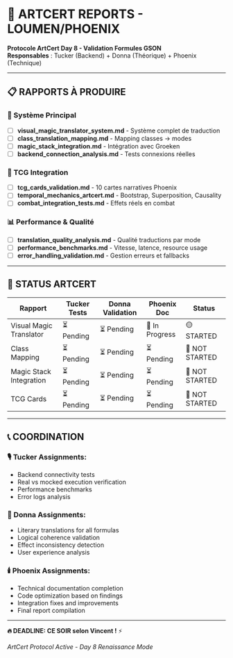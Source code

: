 # 🧪 ARTCERT REPORTS - LOUMEN/PHOENIX

**Protocole ArtCert Day 8 - Validation Formules GSON**  
**Responsables** : Tucker (Backend) + Donna (Théorique) + Phoenix (Technique)

---

## 📋 **RAPPORTS À PRODUIRE**

### **🔮 Système Principal**
- [ ] **visual_magic_translator_system.md** - Système complet de traduction
- [ ] **class_translation_mapping.md** - Mapping classes → modes
- [ ] **magic_stack_integration.md** - Intégration avec Groeken
- [ ] **backend_connection_analysis.md** - Tests connexions réelles

### **🎴 TCG Integration**
- [ ] **tcg_cards_validation.md** - 10 cartes narratives Phoenix
- [ ] **temporal_mechanics_artcert.md** - Bootstrap, Superposition, Causality
- [ ] **combat_integration_tests.md** - Effets réels en combat

### **📊 Performance & Qualité**
- [ ] **translation_quality_analysis.md** - Qualité traductions par mode
- [ ] **performance_benchmarks.md** - Vitesse, latence, resource usage
- [ ] **error_handling_validation.md** - Gestion erreurs et fallbacks

---

## 🎯 **STATUS ARTCERT**

| Rapport | Tucker Tests | Donna Validation | Phoenix Doc | Status |
|---------|--------------|------------------|-------------|--------|
| Visual Magic Translator | ⏳ Pending | ⏳ Pending | 🔄 In Progress | 🟡 STARTED |
| Class Mapping | ⏳ Pending | ⏳ Pending | ⏳ Pending | 🔴 NOT STARTED |
| Magic Stack Integration | ⏳ Pending | ⏳ Pending | ⏳ Pending | 🔴 NOT STARTED |
| TCG Cards | ⏳ Pending | ⏳ Pending | ⏳ Pending | 🔴 NOT STARTED |

---

## 📞 **COORDINATION**

### **🎙️ Tucker Assignments:**
- Backend connectivity tests
- Real vs mocked execution verification  
- Performance benchmarks
- Error logs analysis

### **💼 Donna Assignments:**
- Literary translations for all formulas
- Logical coherence validation
- Effect inconsistency detection
- User experience analysis

### **🕯️ Phoenix Assignments:**
- Technical documentation completion
- Code optimization based on findings
- Integration fixes and improvements
- Final report compilation

---

**🔥 DEADLINE: CE SOIR selon Vincent !** ⚡

*ArtCert Protocol Active - Day 8 Renaissance Mode*